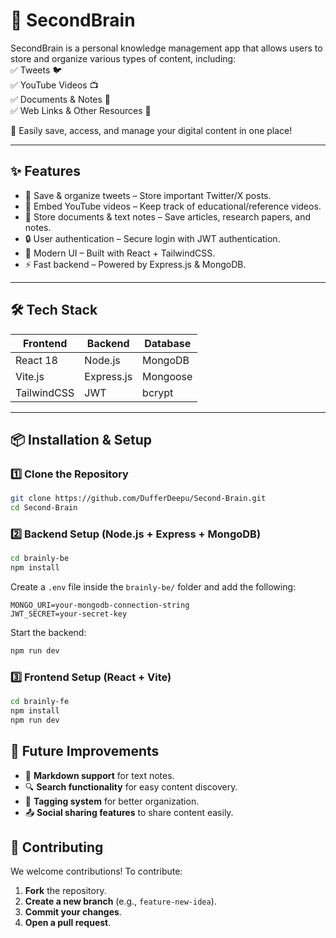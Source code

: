 # 🧠 SecondBrain

SecondBrain is a personal knowledge management app that allows users to store and organize various types of content, including:  
✅ Tweets 🐦  
✅ YouTube Videos 📺  
✅ Documents & Notes 📄  
✅ Web Links & Other Resources 🔗  

🚀 Easily save, access, and manage your digital content in one place!

---

## ✨ Features
- 📌 Save & organize tweets – Store important Twitter/X posts.  
- 🎥 Embed YouTube videos – Keep track of educational/reference videos.  
- 📄 Store documents & text notes – Save articles, research papers, and notes.  
- 🔒 User authentication – Secure login with JWT authentication.  
- 🎨 Modern UI – Built with React + TailwindCSS.  
- ⚡ Fast backend – Powered by Express.js & MongoDB.  

---

## 🛠 Tech Stack
| Frontend      | Backend      | Database    |
|--------------|-------------|------------|
| React 18     | Node.js     | MongoDB    |
| Vite.js      | Express.js  | Mongoose   |
| TailwindCSS  | JWT         | bcrypt     |

---

## 📦 Installation & Setup

### 1️⃣ Clone the Repository
```bash
git clone https://github.com/DufferDeepu/Second-Brain.git
cd Second-Brain
```

### 2️⃣ Backend Setup (Node.js + Express + MongoDB)
```bash
cd brainly-be
npm install
```

Create a `.env` file inside the `brainly-be/` folder and add the following:
```
MONGO_URI=your-mongodb-connection-string
JWT_SECRET=your-secret-key
```

Start the backend:
```bash
npm run dev
```

### 3️⃣ Frontend Setup (React + Vite)
```bash
cd brainly-fe
npm install
npm run dev
```

## 🎯 Future Improvements
* 📝 **Markdown support** for text notes.
* 🔍 **Search functionality** for easy content discovery.
* 📌 **Tagging system** for better organization.
* 📤 **Social sharing features** to share content easily.

## 🤝 Contributing
We welcome contributions! To contribute:
1. **Fork** the repository.
2. **Create a new branch** (e.g., `feature-new-idea`).
3. **Commit your changes**.
4. **Open a pull request**.
